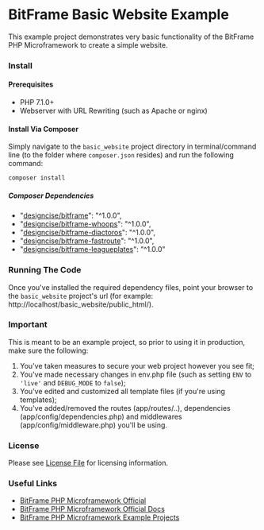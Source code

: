 # BitFrame Basic Website Example

This example project demonstrates very basic functionality of the BitFrame PHP Microframework to create a simple website.

### Install

#### Prerequisites

* PHP 7.1.0+
* Webserver with URL Rewriting (such as Apache or nginx)

#### Install Via Composer

Simply navigate to the `basic_website` project directory in terminal/command line (to the folder where `composer.json` resides) and run the following command:

```
composer install
```

##### Composer Dependencies

* "[designcise/bitframe](https://github.com/designcise/bitframe/)": "^1.0.0",
* "[designcise/bitframe-whoops](https://github.com/designcise/bitframe-whoops)": "^1.0.0",
* "[designcise/bitframe-diactoros](https://github.com/designcise/bitframe-diactoros)": "^1.0.0",
* "[designcise/bitframe-fastroute](https://github.com/designcise/bitframe-fastroute)": "^1.0.0",
* "[designcise/bitframe-leagueplates](https://github.com/designcise/bitframe-leagueplates)": "^1.0.0"

### Running The Code

Once you've installed the required dependency files, point your browser to the `basic_website` project's url (for example: http://localhost/basic_website/public_html/).

### Important

This is meant to be an example project, so prior to using it in production, make sure the following:

1. You've taken measures to secure your web project however you see fit;
1. You've made necessary changes in env.php file (such as setting `ENV` to `'live'` and `DEBUG_MODE` to `false`);
1. You've edited and customized all template files (if you're using templates);
1. You've added/removed the routes (app/routes/..), dependencies (app/config/dependencies.php) and middlewares (app/config/middleware.php) you'll be using.

### License

Please see [License File](LICENSE.md) for licensing information.

### Useful Links

- [BitFrame PHP Microframework Official](https://www.bitframephp.com)
- [BitFrame PHP Microframework Official Docs](https://www.bitframephp.com/doc)
- [BitFrame PHP Microframework Example Projects](https://www.bitframephp.com/doc/getting-started/example-projects)